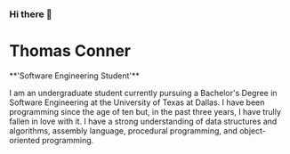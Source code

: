 ### Hi there 👋

<h1>Thomas Conner</h1>
**'Software Engineering Student'**

I am an undergraduate student currently pursuing a Bachelor's Degree in Software Engineering 
at the University of Texas at Dallas. I have been programming since the age of ten but, in the
past three years, I have trully fallen in love with it. I have a strong understanding of data
structures and algorithms, assembly language, procedural programming, and object-oriented
programming.


<!--
**ThomasDanger/ThomasDanger** is a ✨ _special_ ✨ repository because its `README.md` (this file) appears on your GitHub profile.

Here are some ideas to get you started:

- 🔭 I’m currently working on ...
- 🌱 I’m currently learning ...
- 👯 I’m looking to collaborate on ...
- 🤔 I’m looking for help with ...
- 💬 Ask me about ...
- 📫 How to reach me: ...
- 😄 Pronouns: ...
- ⚡ Fun fact: ...
-->
